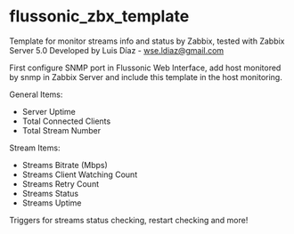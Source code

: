 # flussonic_zbx_template
Template for monitor streams info and status by Zabbix, tested with Zabbix Server 5.0
Developed by Luis Díaz - wse.ldiaz@gmail.com 

First configure SNMP port in Flussonic Web Interface, add host monitored by snmp in Zabbix Server and include this template in the host monitoring.

General Items:
- Server Uptime
- Total Connected Clients
- Total Stream Number

Stream Items:
- Streams Bitrate (Mbps)
- Streams Client Watching Count
- Streams Retry Count
- Streams Status
- Streams Uptime

Triggers for streams status checking, restart checking and more!
